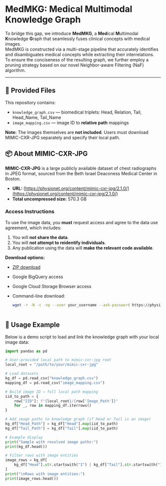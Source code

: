 
# MedMKG: Medical Multimodal Knowledge Graph

To bridge this gap, we introduce **MedMKG**, a **Med**ical **M**ultimodal **K**nowledge **G**raph that seamlessly fuses clinical concepts with medical images.  
MedMKG is constructed via a multi-stage pipeline that accurately identifies and disambiguates medical concepts while extracting their interrelations.  
To ensure the conciseness of the resulting graph, we further employ a pruning strategy based on our novel Neighbor-aware Filtering (NaF) algorithm.

---

## 📂 Provided Files

This repository contains:
- `knowledge_graph.csv` — biomedical triplets: Head, Relation, Tail, Head_Name, Tail_Name
- `image_mapping.csv` — image ID to **relative path** mappings

**Note:** The images themselves are **not included**. Users must download MIMIC-CXR-JPG separately and specify their local path.


## 📦 About MIMIC-CXR-JPG

**MIMIC-CXR-JPG** is a large publicly available dataset of chest radiographs in JPEG format, sourced from the Beth Israel Deaconess Medical Center in Boston.

- **URL:** [https://physionet.org/content/mimic-cxr-jpg/2.1.0/](https://physionet.org/content/mimic-cxr-jpg/2.1.0/)
- **Total uncompressed size:** 570.3 GB

### Access Instructions

To use the image data, you **must** request access and agree to the data use agreement, which includes:
1. You will **not share the data**.
2. You will **not attempt to reidentify individuals**.
3. Any publication using the data will **make the relevant code available**.

**Download options:**
- [ZIP download](https://physionet.org/files/mimic-cxr-jpg/2.1.0/)
- Google BigQuery access
- Google Cloud Storage Browser access
- Command-line download:
  
  ```bash
  wget -r -N -c -np --user your_username --ask-password https://physionet.org/files/mimic-cxr-jpg/2.1.0/



## 🔧 Usage Example

Below is a demo script to load and link the knowledge graph with your local image data:

```python
import pandas as pd

# User-provided local path to mimic-cxr-jpg root
local_root = "/path/to/your/mimic-cxr-jpg"

# Load datasets
kg_df = pd.read_csv("knowledge_graph.csv")
mapping_df = pd.read_csv("image_mapping.csv")

# Build image ID → full local path mapping
iid_to_path = {
    row["IID"]: f"{local_root}/{row['Image_Path']}"
    for _, row in mapping_df.iterrows()
}

# Add image paths to knowledge graph (if Head or Tail is an image)
kg_df["Head_Path"] = kg_df["Head"].map(iid_to_path)
kg_df["Tail_Path"] = kg_df["Tail"].map(iid_to_path)

# Example display
print("Sample with resolved image paths:")
print(kg_df.head())

# Filter rows with image entities
image_rows = kg_df[
    kg_df["Head"].str.startswith("I") | kg_df["Tail"].str.startswith("I")
]
print("\nRows with image entities:")
print(image_rows.head())
